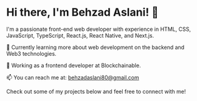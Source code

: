 # Hi there, I'm Behzad Aslani! 👋

I'm a passionate front-end web developer with experience in HTML, CSS, JavaScript, TypeScript, React.js, React Native, and Next.js.

🌱 Currently learning more about web development on the backend and Web3 technologies.

🔭 Working as a frontend developer at Blockchainable.

📫 You can reach me at: [behzadaslani80@gmail.com](mailto:behzadaslani80@gmail.com)

Check out some of my projects below and feel free to connect with me!

